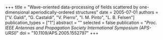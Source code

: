 +++
title = "Wave-oriented data-processing of fields scattered by one-dimensional aperiodically-ordered structures"
date = 2005-07-01
authors = ["V. Galdi", "G. Castaldi", "V. Pierro", "I. M. Pinto", "L. B. Felsen"]
publication_types = ["1"]
abstract = ""
selected = false
publication = "*Proc. IEEE Antennas and Propagation Society International Symposium (APS-URSI)*"
doi = "10.1109/APS.2005.1552797"
+++

